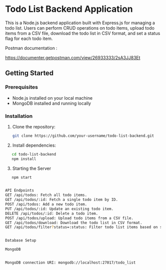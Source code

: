 # Todo List Backend Application

This is a Node.js backend application built with Express.js for managing a todo list. Users can perform CRUD operations on todo items, upload todo items from a CSV file, download the todo list in CSV format, and set a status flag for each todo item.

Postman documentation :

https://documenter.getpostman.com/view/26933333/2sA3JJ83Et

## Getting Started

### Prerequisites

- Node.js installed on your local machine
- MongoDB installed and running locally

### Installation

1. Clone the repository:

   ```bash
   git clone https://github.com/your-username/todo-list-backend.git

   ```

2. Install dependencies:

 ```bash
    cd todo-list-backend
    npm install

  ```
3. Starting the Server
 ```bash
    npm start


API Endpoints
GET /api/todos: Fetch all todo items.
GET /api/todos/:id: Fetch a single todo item by ID.
POST /api/todos: Add a new todo item.
PUT /api/todos/:id: Update an existing todo item.
DELETE /api/todos/:id: Delete a todo item.
POST /api/todos/upload: Upload todo items from a CSV file.
GET /api/todos/download: Download the todo list in CSV format.
GET /api/todos/filter?status=:status: Filter todo list items based on status.


Database Setup

MongoDB 


MongoDB connection URI: mongodb://localhost:27017/todo_list




